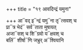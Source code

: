 +++
title = "१९ आवदिन्द्रं यमुना"

+++
आ᳓वद् इ᳓न्द्रं यमु᳓ना तृ᳓त्सवश् च  
प्रा᳓त्र भेदं᳓ सर्व᳓ताता मुषायत्  
अजा᳓सश् च शि᳓ग्रवो य᳓क्षवश् च  
बलिं᳓ शीर्षा᳓णि जभ्रुर् अ᳓श्वियानि